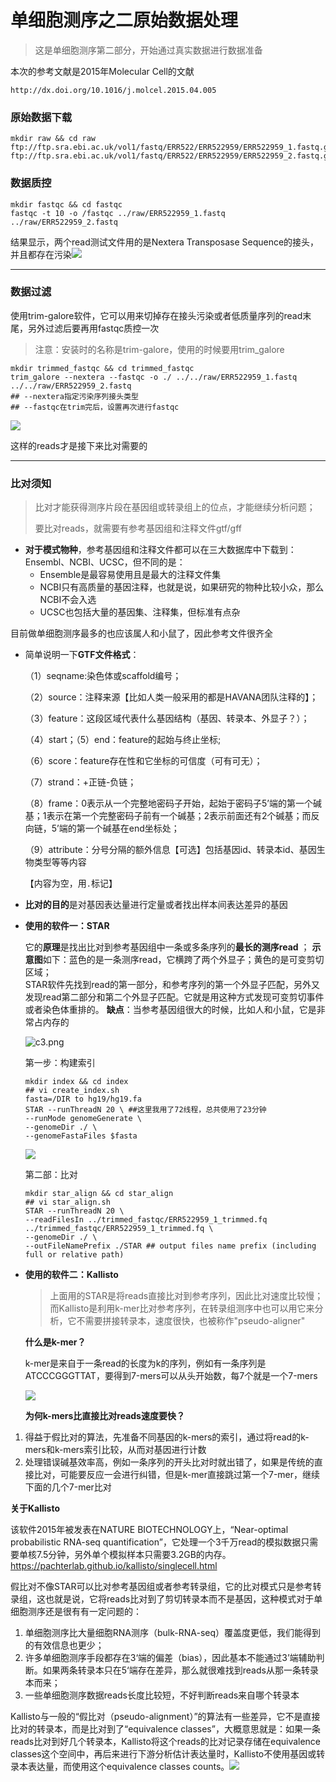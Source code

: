 # 单细胞测序之二原始数据处理

> 这是单细胞测序第二部分，开始通过真实数据进行数据准备

本次的参考文献是2015年Molecular Cell的文献

```
http://dx.doi.org/10.1016/j.molcel.2015.04.005
```

### 原始数据下载

```shell
mkdir raw && cd raw
ftp://ftp.sra.ebi.ac.uk/vol1/fastq/ERR522/ERR522959/ERR522959_1.fastq.gz
ftp://ftp.sra.ebi.ac.uk/vol1/fastq/ERR522/ERR522959/ERR522959_2.fastq.gz
```

### 数据质控

```shell
mkdir fastqc && cd fastqc
fastqc -t 10 -o /fastqc ../raw/ERR522959_1.fastq ../raw/ERR522959_2.fastq
```

结果显示，两个read测试文件用的是Nextera Transposase Sequence的接头，并且都存在污染![](https://upload-images.jianshu.io/upload_images/9376801-8828c676ff1c4772.png?imageMogr2/auto-orient/strip%7CimageView2/2/w/1240)

---

### 数据过滤

使用trim-galore软件，它可以用来切掉存在接头污染或者低质量序列的read末尾，另外过滤后要再用fastqc质控一次

> 注意：安装时的名称是trim-galore，使用的时候要用trim_galore

```shell
mkdir trimmed_fastqc && cd trimmed_fastqc
trim_galore --nextera --fastqc -o ./ ../../raw/ERR522959_1.fastq ../../raw/ERR522959_2.fastq
## --nextera指定污染序列接头类型
## --fastqc在trim完后，设置再次进行fastqc
```

![](https://upload-images.jianshu.io/upload_images/9376801-9135b05a719da30d.png?imageMogr2/auto-orient/strip%7CimageView2/2/w/1240)

这样的reads才是接下来比对需要的

---

### 比对须知

> 比对才能获得测序片段在基因组或转录组上的位点，才能继续分析问题；
>
> 要比对reads，就需要有参考基因组和注释文件gtf/gff

- **对于模式物种**，参考基因组和注释文件都可以在三大数据库中下载到：Ensembl、NCBI、UCSC，但不同的是：
  - Ensemble是最容易使用且是最大的注释文件集
  - NCBI只有高质量的基因注释，也就是说，如果研究的物种比较小众，那么NCBI不会入选
  - UCSC也包括大量的基因集、注释集，但标准有点杂

目前做单细胞测序最多的也应该属人和小鼠了，因此参考文件很齐全

- 简单说明一下**GTF文件格式**：

  （1）seqname:染色体或scaffold编号；

  （2）source：注释来源【比如人类一般采用的都是HAVANA团队注释的】；

  （3）feature：这段区域代表什么基因结构（基因、转录本、外显子？）；

  （4）start；（5）end：feature的起始与终止坐标;

  （6）score：feature存在性和它坐标的可信度（可有可无）；

  （7）strand：+正链-负链；

  （8）frame：0表示从一个完整地密码子开始，起始于密码子5’端的第一个碱基；1表示在第一个完整密码子前有一个碱基；2表示前面还有2个碱基；而反向链，5’端的第一个碱基在end坐标处；

  （9）attribute：分号分隔的额外信息【可选】包括基因id、转录本id、基因生物类型等等内容

  【内容为空，用`.`标记】 

- **比对的目的**是对基因表达量进行定量或者找出样本间表达差异的基因

- **使用的软件一：STAR** 

  它的**原理**是找出比对到参考基因组中一条或多条序列的**最长的测序read** ；
  **示意图**如下：蓝色的是一条测序read，它横跨了两个外显子；黄色的是可变剪切区域；            
  STAR软件先找到read的第一部分，和参考序列的第一个外显子匹配，另外又发现read第二部分和第二个外显子匹配。它就是用这种方式发现可变剪切事件或者染色体重排的。
  **缺点**：当参考基因组很大的时候，比如人和小鼠，它是非常占内存的                       

  ![c3.png](https://upload-images.jianshu.io/upload_images/9376801-f706dcd4da79610d.png?imageMogr2/auto-orient/strip%7CimageView2/2/w/1240)

  第一步：构建索引

  ```shell
  mkdir index && cd index 
  ## vi create_index.sh
  fasta=/DIR to hg19/hg19.fa
  STAR --runThreadN 20 \ ##这里我用了72线程，总共使用了23分钟
  --runMode genomeGenerate \
  --genomeDir ./ \
  --genomeFastaFiles $fasta
  ```

  ![](https://upload-images.jianshu.io/upload_images/9376801-3311613e3b65638d.png?imageMogr2/auto-orient/strip%7CimageView2/2/w/1240)

  第二部：比对

  ```shell
  mkdir star_align && cd star_align
  ## vi star_align.sh
  STAR --runThreadN 20 \
  --readFilesIn ../trimmed_fastqc/ERR522959_1_trimmed.fq ../trimmed_fastqc/ERR522959_1_trimmed.fq \
  --genomeDir ./ \
  --outFileNamePrefix ./STAR ## output files name prefix (including full or relative path)
  ```

- **使用的软件二：Kallisto** 

  > 上面用的STAR是将reads直接比对到参考序列，因此比对速度比较慢；而Kallisto是利用k-mer比对参考序列，在转录组测序中也可以用它来分析，它不需要拼接转录本，速度很快，也被称作"pseudo-aligner"

  **什么是k-mer？**

  k-mer是来自于一条read的长度为k的序列，例如有一条序列是ATCCCGGGTTAT，要得到7-mers可以从头开始数，每7个就是一个7-mers

  ![](https://upload-images.jianshu.io/upload_images/9376801-6a37687c25cb9e20.png?imageMogr2/auto-orient/strip%7CimageView2/2/w/1240)

  **为何k-mers比直接比对reads速度要快？** 
  
1. 得益于假比对的算法，先准备不同基因的k-mers的索引，通过将read的k-mers和k-mers索引比较，从而对基因进行计数
  2. 处理错误碱基效率高，例如一条序列的开头比对时就出错了，如果是传统的直接比对，可能要反应一会进行纠错，但是k-mer直接跳过第一个7-mer，继续下面的几个7-mer比对

  **关于Kallisto**  

  该软件2015年被发表在NATURE BIOTECHNOLOGY上，“Near-optimal probabilistic RNA-seq quantification”，它处理一个3千万read的模拟数据只需要单核7.5分钟，另外单个模拟样本只需要3.2GB的内存。https://pachterlab.github.io/kallisto/singlecell.html

  假比对不像STAR可以比对参考基因组或者参考转录组，它的比对模式只是参考转录组，这也就是说，它将reads比对到了剪切转录本而不是基因，这种模式对于单细胞测序还是很有有一定问题的：
  
  1. 单细胞测序比大量细胞RNA测序（bulk-RNA-seq）覆盖度更低，我们能得到的有效信息也更少；
2. 许多单细胞测序手段都存在3‘端的偏差（bias），因此基本不能通过3’端辅助判断。如果两条转录本只在5‘端存在差异，那么就很难找到reads从那一条转录本而来；
  3. 一些单细胞测序数据reads长度比较短，不好判断reads来自哪个转录本

  Kallisto与一般的“假比对（pseudo-alignment）”的算法有一些差异，它不是直接比对的转录本，而是比对到了“equivalence classes”，大概意思就是：如果一条reads比对到好几个转录本，Kallisto将这个reads的比对记录存储在equivalence classes这个空间中，再后来进行下游分析估计表达量时，Kallisto不使用基因或转录本表达量，而使用这个equivalence classes counts。![](https://upload-images.jianshu.io/upload_images/9376801-387063099a917468.png?imageMogr2/auto-orient/strip%7CimageView2/2/w/1240)

  
  
  